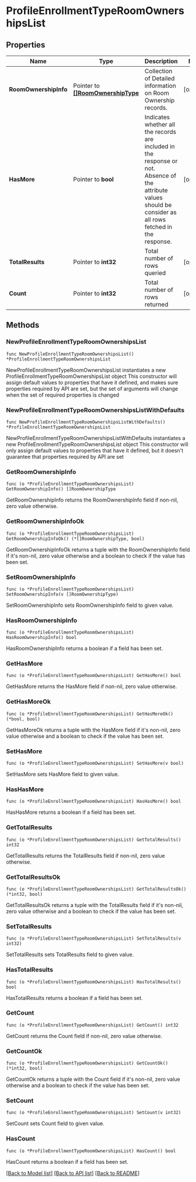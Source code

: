 # ProfileEnrollmentTypeRoomOwnershipsList

## Properties

Name | Type | Description | Notes
------------ | ------------- | ------------- | -------------
**RoomOwnershipInfo** | Pointer to [**[]RoomOwnershipType**](RoomOwnershipType.md) | Collection of Detailed information on Room Ownership records. | [optional] 
**HasMore** | Pointer to **bool** | Indicates whether all the records are included in the response or not. Absence of the attribute values should be consider as all rows fetched in the response. | [optional] 
**TotalResults** | Pointer to **int32** | Total number of rows queried | [optional] 
**Count** | Pointer to **int32** | Total number of rows returned | [optional] 

## Methods

### NewProfileEnrollmentTypeRoomOwnershipsList

`func NewProfileEnrollmentTypeRoomOwnershipsList() *ProfileEnrollmentTypeRoomOwnershipsList`

NewProfileEnrollmentTypeRoomOwnershipsList instantiates a new ProfileEnrollmentTypeRoomOwnershipsList object
This constructor will assign default values to properties that have it defined,
and makes sure properties required by API are set, but the set of arguments
will change when the set of required properties is changed

### NewProfileEnrollmentTypeRoomOwnershipsListWithDefaults

`func NewProfileEnrollmentTypeRoomOwnershipsListWithDefaults() *ProfileEnrollmentTypeRoomOwnershipsList`

NewProfileEnrollmentTypeRoomOwnershipsListWithDefaults instantiates a new ProfileEnrollmentTypeRoomOwnershipsList object
This constructor will only assign default values to properties that have it defined,
but it doesn't guarantee that properties required by API are set

### GetRoomOwnershipInfo

`func (o *ProfileEnrollmentTypeRoomOwnershipsList) GetRoomOwnershipInfo() []RoomOwnershipType`

GetRoomOwnershipInfo returns the RoomOwnershipInfo field if non-nil, zero value otherwise.

### GetRoomOwnershipInfoOk

`func (o *ProfileEnrollmentTypeRoomOwnershipsList) GetRoomOwnershipInfoOk() (*[]RoomOwnershipType, bool)`

GetRoomOwnershipInfoOk returns a tuple with the RoomOwnershipInfo field if it's non-nil, zero value otherwise
and a boolean to check if the value has been set.

### SetRoomOwnershipInfo

`func (o *ProfileEnrollmentTypeRoomOwnershipsList) SetRoomOwnershipInfo(v []RoomOwnershipType)`

SetRoomOwnershipInfo sets RoomOwnershipInfo field to given value.

### HasRoomOwnershipInfo

`func (o *ProfileEnrollmentTypeRoomOwnershipsList) HasRoomOwnershipInfo() bool`

HasRoomOwnershipInfo returns a boolean if a field has been set.

### GetHasMore

`func (o *ProfileEnrollmentTypeRoomOwnershipsList) GetHasMore() bool`

GetHasMore returns the HasMore field if non-nil, zero value otherwise.

### GetHasMoreOk

`func (o *ProfileEnrollmentTypeRoomOwnershipsList) GetHasMoreOk() (*bool, bool)`

GetHasMoreOk returns a tuple with the HasMore field if it's non-nil, zero value otherwise
and a boolean to check if the value has been set.

### SetHasMore

`func (o *ProfileEnrollmentTypeRoomOwnershipsList) SetHasMore(v bool)`

SetHasMore sets HasMore field to given value.

### HasHasMore

`func (o *ProfileEnrollmentTypeRoomOwnershipsList) HasHasMore() bool`

HasHasMore returns a boolean if a field has been set.

### GetTotalResults

`func (o *ProfileEnrollmentTypeRoomOwnershipsList) GetTotalResults() int32`

GetTotalResults returns the TotalResults field if non-nil, zero value otherwise.

### GetTotalResultsOk

`func (o *ProfileEnrollmentTypeRoomOwnershipsList) GetTotalResultsOk() (*int32, bool)`

GetTotalResultsOk returns a tuple with the TotalResults field if it's non-nil, zero value otherwise
and a boolean to check if the value has been set.

### SetTotalResults

`func (o *ProfileEnrollmentTypeRoomOwnershipsList) SetTotalResults(v int32)`

SetTotalResults sets TotalResults field to given value.

### HasTotalResults

`func (o *ProfileEnrollmentTypeRoomOwnershipsList) HasTotalResults() bool`

HasTotalResults returns a boolean if a field has been set.

### GetCount

`func (o *ProfileEnrollmentTypeRoomOwnershipsList) GetCount() int32`

GetCount returns the Count field if non-nil, zero value otherwise.

### GetCountOk

`func (o *ProfileEnrollmentTypeRoomOwnershipsList) GetCountOk() (*int32, bool)`

GetCountOk returns a tuple with the Count field if it's non-nil, zero value otherwise
and a boolean to check if the value has been set.

### SetCount

`func (o *ProfileEnrollmentTypeRoomOwnershipsList) SetCount(v int32)`

SetCount sets Count field to given value.

### HasCount

`func (o *ProfileEnrollmentTypeRoomOwnershipsList) HasCount() bool`

HasCount returns a boolean if a field has been set.


[[Back to Model list]](../README.md#documentation-for-models) [[Back to API list]](../README.md#documentation-for-api-endpoints) [[Back to README]](../README.md)



